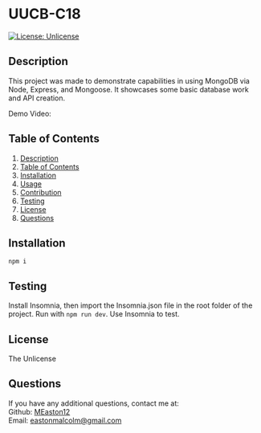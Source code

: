 # UUCB-C18

[![License: Unlicense](https://img.shields.io/badge/license-Unlicense-blue.svg)](http://unlicense.org/)

## Description

This project was made to demonstrate capabilities in using MongoDB via Node, Express, and Mongoose.  It showcases some basic database work and API creation.

Demo Video:
[](https://drive.google.com/file/d/1ytN4iGsihryDSA3zQT4Ohai27DSiCBgX/view)

## Table of Contents

1. [Description](#description)
2. [Table of Contents](#table-of-contents)
3. [Installation](#installation)
4. [Usage](#usage)
5. [Contribution](#contribution)
6. [Testing](#testing)
7. [License](#license)
8. [Questions](#questions)

## Installation

```npm i```

## Testing

Install Insomnia, then import the Insomnia.json file in the root folder of the project.  Run with ```npm run dev```. Use Insomnia to test.

## License

The Unlicense

## Questions

If you have any additional questions, contact me at:  
Github: [MEaston12](https://github.com/MEaston12)  
Email: eastonmalcolm@gmail.com
